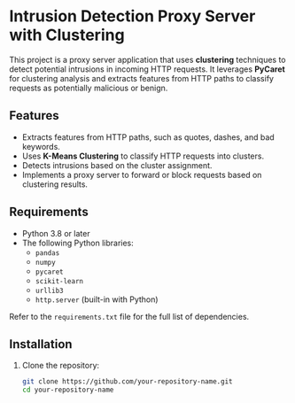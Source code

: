 # Intrusion Detection Proxy Server with Clustering

This project is a proxy server application that uses **clustering** techniques to detect potential intrusions in incoming HTTP requests. It leverages **PyCaret** for clustering analysis and extracts features from HTTP paths to classify requests as potentially malicious or benign.

## Features
- Extracts features from HTTP paths, such as quotes, dashes, and bad keywords.
- Uses **K-Means Clustering** to classify HTTP requests into clusters.
- Detects intrusions based on the cluster assignment.
- Implements a proxy server to forward or block requests based on clustering results.

## Requirements

- Python 3.8 or later
- The following Python libraries:
  - `pandas`
  - `numpy`
  - `pycaret`
  - `scikit-learn`
  - `urllib3`
  - `http.server` (built-in with Python)

Refer to the `requirements.txt` file for the full list of dependencies.

## Installation

1. Clone the repository:
   ```bash
   git clone https://github.com/your-repository-name.git
   cd your-repository-name
